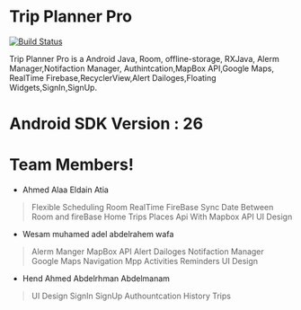 # Trip Planner Pro

[![Build Status](https://travis-ci.org/joemccann/dillinger.svg?branch=master)](https://travis-ci.org/joemccann/dillinger)

Trip Planner Pro is a Android Java, Room, offline-storage, RXJava, Alerm Manager,Notifaction Manager, Authintcation,MapBox API,Google Maps, RealTime Firebase,RecyclerView,Alert Dailoges,Floating Widgets,SignIn,SignUp.

# Android SDK Version : 26

# Team Members!
- Ahmed Alaa Eldain Atia
> Flexible Scheduling
> Room
> RealTime FireBase
> Sync Date Between Room and fireBase
> Home Trips
> Places Api With Mapbox API
> UI Design

- Wesam muhamed adel abdelrahem wafa
> Alerm Manger
> MapBox API
> Alert Dailoges
> Notifaction Manager
> Google Maps Navigation
>Mpp Activities
> Reminders
> UI Design

- Hend Ahmed Abdelrhman Abdelmanam
> UI Design
> SignIn
> SignUp
> Authountcation
> History Trips




 
